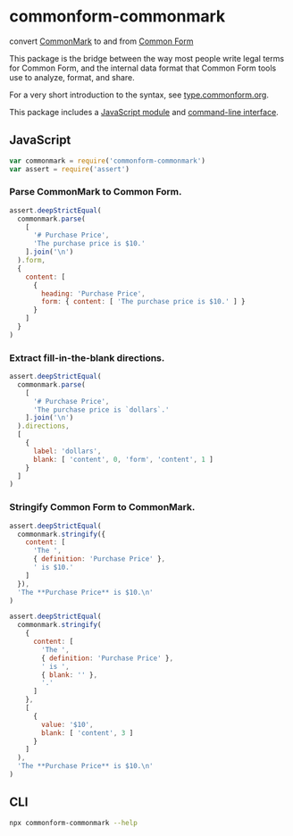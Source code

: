 # commonform-commonmark

convert [CommonMark](https://commonmark.org/) to and from [Common Form](https://www.npmjs.com/package/commonform-validate)

This package is the bridge between the way most people write legal terms for Common Form, and the internal data format that Common Form tools use to analyze, format, and share.

For a very short introduction to the syntax, see [type.commonform.org](https://type.commonform.org).

This package includes a [JavaScript module](#JavaScript) and [command-line interface](#CLI).

## JavaScript

```javascript
var commonmark = require('commonform-commonmark')
var assert = require('assert')
```

### Parse CommonMark to Common Form.

```javascript
assert.deepStrictEqual(
  commonmark.parse(
    [
      '# Purchase Price',
      'The purchase price is $10.'
    ].join('\n')
  ).form,
  {
    content: [
      {
        heading: 'Purchase Price',
        form: { content: [ 'The purchase price is $10.' ] }
      }
    ]
  }
)
```

### Extract fill-in-the-blank directions.

```javascript
assert.deepStrictEqual(
  commonmark.parse(
    [
      '# Purchase Price',
      'The purchase price is `dollars`.'
    ].join('\n')
  ).directions,
  [
    {
      label: 'dollars',
      blank: [ 'content', 0, 'form', 'content', 1 ]
    }
  ]
)
```

### Stringify Common Form to CommonMark.

```javascript
assert.deepStrictEqual(
  commonmark.stringify({
    content: [
      'The ',
      { definition: 'Purchase Price' },
      ' is $10.'
    ]
  }),
  'The **Purchase Price** is $10.\n'
)

assert.deepStrictEqual(
  commonmark.stringify(
    {
      content: [
        'The ',
        { definition: 'Purchase Price' },
        ' is ',
        { blank: '' },
        '.'
      ]
    },
    [
      {
        value: '$10',
        blank: [ 'content', 3 ]
      }
    ]
  ),
  'The **Purchase Price** is $10.\n'
)
```

## CLI

```bash
npx commonform-commonmark --help
```
